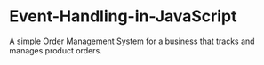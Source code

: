 # Event-Handling-in-JavaScript
A simple Order Management System for a business that tracks and manages product orders.
